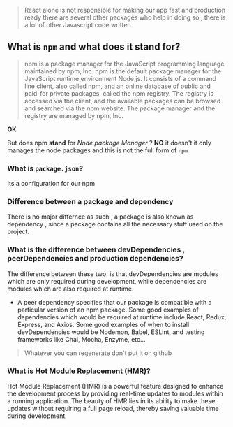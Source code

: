 >React alone is not responsible for making our app fast and production ready there are several other packages who help in doing so , there is a lot of other Javascript code written.

## What is `npm` and what does it stand for?
>npm is a package manager for the JavaScript programming language maintained by npm, Inc. npm is the default package manager for the JavaScript runtime environment Node.js. It consists of a command line client, also called npm, and an online database of public and paid-for private packages, called the npm registry. The registry is accessed via the client, and the available packages can be browsed and searched via the npm website. The package manager and the registry are managed by npm, Inc.

**OK**

But does npm **stand** for *Node package Manager* ? **NO** it doesn't it only manages the node packages and this is not the full form of `npm`

### What is `package.json`?
Its a configuration for our npm

### Difference between a package and dependency
There is no major differnce as such , a package is also known as dependency , since a package contains all the necessary stuff used on the project.

### What is the difference between devDependencies , peerDependencies and production dependencies?
The difference between these two, is that devDependencies are modules which are only required during development, while dependencies are modules which are also required at runtime.
- A peer dependency specifies that our package is compatible with a particular version of an npm package.
Some good examples of dependencies which would be required at runtime include React, Redux, Express, and Axios.
Some good examples of when to install devDependencies would be Nodemon, Babel, ESLint, and testing frameworks like Chai, Mocha, Enzyme, etc…

>Whatever you can regenerate don't put it on github

### What is Hot Module Replacement (HMR)?
Hot Module Replacement (HMR) is a powerful feature designed to enhance the development process by providing real-time updates to modules within a running application. The beauty of HMR lies in its ability to make these updates without requiring a full page reload, thereby saving valuable time during development.